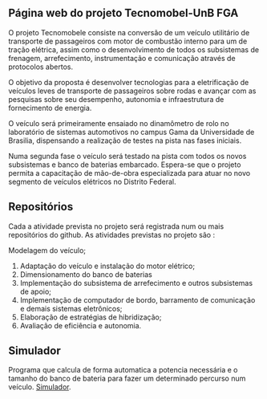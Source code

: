 ## Página web do projeto Tecnomobel-UnB FGA

O projeto Tecnomobele consiste na conversão de um veículo utilitário de transporte de passageiros com motor de combustão interno para um de tração elétrica, assim como o desenvolvimento de todos os subsistemas de frenagem, arrefecimento, instrumentação e comunicação através de protocolos abertos.

O objetivo da proposta é desenvolver tecnologias para a eletrificação de veículos leves de transporte de passageiros sobre rodas e avançar com as pesquisas sobre seu desempenho, autonomia e infraestrutura de fornecimento de energia.

O veículo será primeiramente ensaiado no dinamômetro de rolo no laboratório de sistemas automotivos no campus Gama da Universidade de Brasilia, dispensando a realização de testes na pista nas fases iniciais.

Numa segunda fase o veículo será testado na pista com todos os novos subsistemas e banco de baterias embarcado. Espera-se que o projeto permita a capacitação de mão-de-obra especializada para atuar no novo segmento de veículos elétricos no Distrito Federal.

## Repositórios
Cada a atividade prevista no projeto será registrada num ou mais repositórios do github. As atividades previstas no projeto são :

Modelagem do veículo;
1. Adaptação do veículo e instalação do motor elétrico;
2. Dimensionamento do banco de baterias
3. Implementação do subsistema de arrefecimento e outros subsistemas de apoio;
4. Implementação de computador de bordo, barramento de comunicação e demais sistemas eletrônicos;
5. Elaboração de estratégias de hibridização;
6. Avaliação de eficiência e autonomia.

## Simulador
Programa que calcula de forma automatica a potencia necessária e o tamanho do banco de bateria para fazer um determinado percurso num veículo.
[Simulador](https://tecnomobele-unb.web.app/#/).

